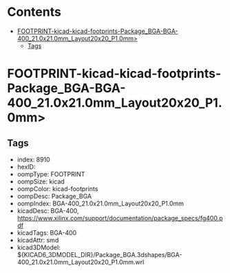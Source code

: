 



Contents
========

* [FOOTPRINT-kicad-kicad-footprints-Package_BGA-BGA-400_21.0x21.0mm_Layout20x20_P1.0mm>](#footprint-kicad-kicad-footprints-package_bga-bga-400_210x210mm_layout20x20_p10mm)
	* [Tags](#tags)

# FOOTPRINT-kicad-kicad-footprints-Package_BGA-BGA-400_21.0x21.0mm_Layout20x20_P1.0mm>

## Tags

- index: 8910
- hexID: 
- oompType: FOOTPRINT
- oompSize: kicad
- oompColor: kicad-footprints
- oompDesc: Package_BGA
- oompIndex: BGA-400_21.0x21.0mm_Layout20x20_P1.0mm
- kicadDesc: BGA-400, https://www.xilinx.com/support/documentation/package_specs/fg400.pdf
- kicadTags: BGA-400
- kicadAttr: smd
- kicad3DModel: ${KICAD6_3DMODEL_DIR}/Package_BGA.3dshapes/BGA-400_21.0x21.0mm_Layout20x20_P1.0mm.wrl
